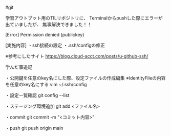 #git


学習アウトプット用のTILリポジトリに、
Terminalからpushした際にエラーが出ていましたが、 無事解決できました！！ 

[Error]
Permission denied (publickey)

[実施内容]
・ssh接続の設定
・.ssh/configの修正

※参考にしたサイト
https://blog.cloud-acct.com/posts/u-github-ssh/



学んだ事追記

・公開鍵を任意のkey名にした際、設定ファイルの作成編集
※IdentityFileの内容を任意のkey名にする
vim ~/.ssh/config

・設定一覧確認
git config --list

・ステージング環境追加
git add <ファイル名>

・commit
git commit -m "<コミット内容>"

・push
git push origin main
